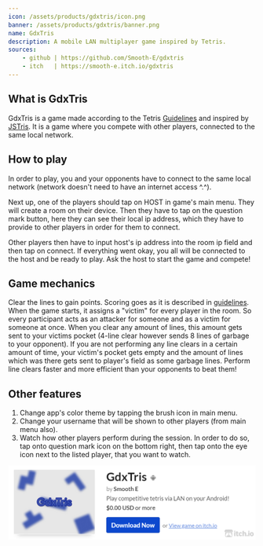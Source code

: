 ```yaml
---
icon: /assets/products/gdxtris/icon.png
banner: /assets/products/gdxtris/banner.png
name: GdxTris
description: A mobile LAN multiplayer game inspired by Tetris.
sources:
    - github | https://github.com/Smooth-E/gdxtris
    - itch   | https://smooth-e.itch.io/gdxtris
---
```


## What is GdxTris

GdxTris is a game made according to the Tetris [Guidelines](https://tetris.wiki/Tetris_Guideline) and inspired by [JSTris](https://jstris.jezevec10.com/). It is a game where you compete with other players, connected to the same local network.

## How to play

In order to play, you and your opponents have to connect to the same local network (network doesn't need to have an internet access ^.^).

Next up, one of the players should tap on HOST in game's main menu. They will create a room on their device. Then they have to tap on the question mark button, here they can see their local ip address, which they have to provide to other players in order for them to connect.

Other players then have to input host's ip address into the room ip field and then tap on connect. If everything went okay, you all will be connected to the host and be ready to play. Ask the host to start the game and compete!

## Game mechanics

Clear the lines to gain points. Scoring goes as it is described in [guidelines](https://tetris.wiki/Tetris_Guideline). When the game starts, it assigns a "victim" for every player in the room. So every participant acts as an attacker for someone and as a victim for someone at once. When you clear any amount of lines, this amount gets sent to your victims pocket (4-line clear however sends 8 lines of garbage to your opponent). If you are not performing any line clears in a certain amount of time, your victim's pocket gets empty and the amount of lines which was there gets sent to player's field as some garbage lines. Perform line clears faster and more efficient than your opponents to beat them!

## Other features

1. Change app's color theme by tapping the brush icon in main menu.
2. Change your username that will be shown to other players (from main menu also).
3. Watch how other players perform during the session. In order to do so, tap onto question mark icon on the bottom right, then tap onto the eye icon next to the listed player, that you want to watch.

[![Banner Image](/assets/products/gdxtris/itch-banner.png)](https://smooth-e.itch.io/gdxtris)